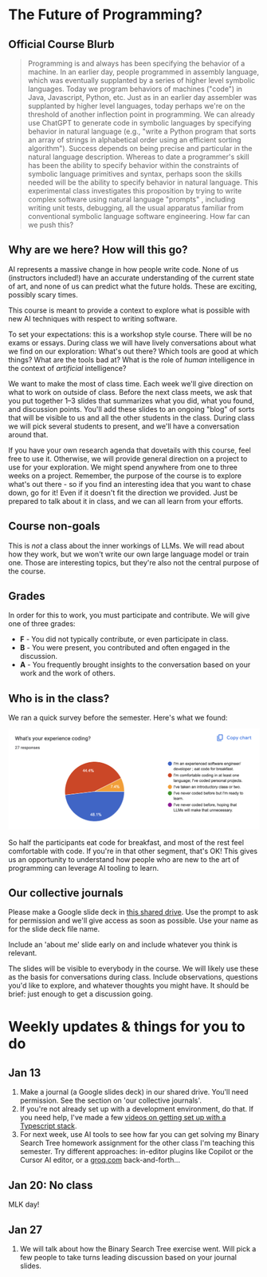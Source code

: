 # The Future of Programming?

## Official Course Blurb

> Programming is and always has been specifying the behavior of a machine. In an
> earlier day, people programmed in assembly language, which was eventually
> supplanted by a series of higher level symbolic languages. Today we program
> behaviors of machines ("code") in Java, Javascript, Python, etc. Just as in an
> earlier day assembler was supplanted by higher level languages, today perhaps
> we're on the threshold of another inflection point in programming. We can
> already use ChatGPT to generate code in symbolic languages by specifying
> behavior in natural language (e.g., "write a Python program that sorts an
> array of strings in alphabetical order using an efficient sorting algorithm").
> Success depends on being precise and particular in the natural language
> description. Whereas to date a programmer's skill has been the ability to
> specify behavior within the constraints of symbolic language primitives and
> syntax, perhaps soon the skills needed will be the ability to specify behavior
> in natural language. This experimental class investigates this proposition by
> trying to write complex software using natural language "prompts" , including
> writing unit tests, debugging, all the usual apparatus familiar from
> conventional symbolic language software engineering. How far can we push this?

## Why are we here? How will this go?

AI represents a massive change in how people write code. None of us (instructors
included!) have an accurate understanding of the current state of art, and none
of us can predict what the future holds. These are exciting, possibly scary
times.

This course is meant to provide a context to explore what is possible with new
AI techniques with respect to writing software.

To set your expectations: this is a workshop style course. There will be no
exams or essays. During class we will have lively conversations about what we
find on our exploration: What's out there? Which tools are good at which things?
What are the tools bad at? What is the role of _human_ intelligence in the
context of _artificial_ intelligence?

We want to make the most of class time. Each week we'll give direction on what
to work on outside of class. Before the next class meets, we ask that you put
together 1–3 slides that summarizes what you did, what you found, and discussion
points. You'll add these slides to an ongoing "blog" of sorts that will be
visible to us and all the other students in the class. During class we will pick
several students to present, and we'll have a conversation around that.

If you have your own research agenda that dovetails with this course, feel free
to use it. Otherwise, we will provide general direction on a project to use for
your exploration. We might spend anywhere from one to three weeks on a project.
Remember, the purpose of the course is to explore what's out there - so if you
find an interesting idea that you want to chase down, go for it! Even if it
doesn't fit the direction we provided. Just be prepared to talk about it in
class, and we can all learn from your efforts.

## Course non-goals

This is _not_ a class about the inner workings of LLMs. We will read about how
they work, but we won't write our own large language model or train one. Those
are interesting topics, but they're also not the central purpose of the course.

## Grades

In order for this to work, you must participate and contribute. We will give one
of three grades:

- **F** - You did not typically contribute, or even participate in class.
- **B** - You were present, you contributed and often engaged in the discussion.
- **A** - You frequently brought insights to the conversation based on your work
  and the work of others.

## Who is in the class?

We ran a quick survey before the semester. Here's what we found:

![Experience Coding](img/experience-coding.png)

So half the participants eat code for breakfast, and most of the rest feel
comfortable with code. If you're in that other segment, that's OK! This gives us
an opportunity to understand how people who are new to the art of programming
can leverage AI tooling to learn.

## Our collective journals

Please make a Google slide deck in [this shared
drive](https://drive.google.com/drive/folders/1ffZHWLzqzBFL4z_9rktCp_hEKaNoXjpI?usp=drive_link).
Use the prompt to ask for permission and we'll give access as soon as possible.
Use your name as for the slide deck file name.

Include an 'about me' slide early on and include whatever you think is relevant.

The slides will be visible to everybody in the course. We will likely use these
as the basis for conversations during class. Include observations, questions
you'd like to explore, and whatever thoughts you might have. It should be brief:
just enough to get a discussion going.

# Weekly updates & things for you to do

## Jan 13

1. Make a journal (a Google slides deck) in our shared drive. You'll need
   permission. See the section on 'our collective journals'.
2. If you're not already set up with a development environment, do that. If you
   need help, I've made a few [videos on getting set up with a Typescript
   stack](https://www.youtube.com/watch?v=f91OdNKQ1SE&list=PLAuBm-v5PQFd0yCKW7rJ4_CHFbBdBdie0).
3. For next week, use AI tools to see how far you can get solving my Binary
   Search Tree homework assignment for the other class I'm teaching this
   semester. Try different approaches: in-editor plugins like Copilot or the
   Cursor AI editor, or a [groq.com](https://groq.com) back-and-forth...

## Jan 20: No class

MLK day!

## Jan 27

1. We will talk about how the Binary Search Tree exercise went. Will pick a few
   people to take turns leading discussion based on your journal slides.
